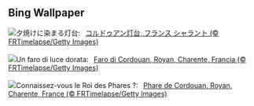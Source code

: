 ## Bing Wallpaper
![](https://www.bing.com/th?id=OHR.CordouanLighthouse_JA-JP7082673075_UHD.jpg&w=1000)夕焼けに染まる灯台:&nbsp;&ensp;[コルドゥアン灯台, フランス シャラント (© FRTimelapse/Getty Images)](https://www.bing.com/th?id=OHR.CordouanLighthouse_JA-JP7082673075_UHD.jpg)
<br><br/>
![](https://www.bing.com/th?id=OHR.CordouanLighthouse_IT-IT6579555278_UHD.jpg&w=1000)Un faro di luce dorata:&nbsp;&ensp;[Faro di Cordouan, Royan, Charente, Francia (© FRTimelapse/Getty Images)](https://www.bing.com/th?id=OHR.CordouanLighthouse_IT-IT6579555278_UHD.jpg)
<br><br/>
![](https://www.bing.com/th?id=OHR.CordouanLighthouse_FR-FR9014715232_UHD.jpg&w=1000)Connaissez-vous le Roi des Phares ?:&nbsp;&ensp;[Phare de Cordouan, Royan, Charente, France (© FRTimelapse/Getty Images)](https://www.bing.com/th?id=OHR.CordouanLighthouse_FR-FR9014715232_UHD.jpg)
<br><br/>

